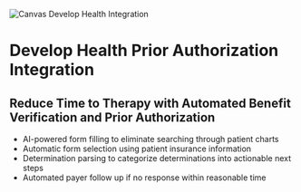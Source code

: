 ![Canvas Develop Health Integration](https://cdn.prod.website-files.com/64cd122f32d1243374e4e244/64cd122f32d1243374e4e266_illustr-logo-navbar.svg)


# Develop Health Prior Authorization Integration

## Reduce Time to Therapy with Automated Benefit Verification and Prior Authorization
- AI-powered form filling to eliminate searching through patient charts
- Automatic form selection using patient insurance information
- Determination parsing to categorize determinations into actionable next steps
- Automated payer follow up if no response within reasonable time
